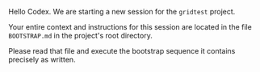 Hello Codex. We are starting a new session for the `gridtest` project.

Your entire context and instructions for this session are located in the file `BOOTSTRAP.md` in the project's root directory.

Please read that file and execute the bootstrap sequence it contains precisely as written.

